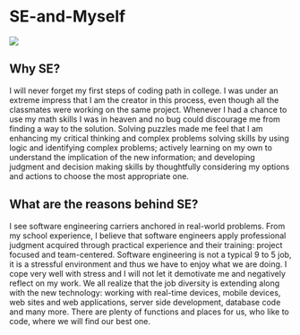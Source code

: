 # **SE-and-Myself**

![](http://1ilip91ev6j51765ny23xsx4st7.wpengine.netdna-cdn.com/wp-content/uploads/2014/12/welcome1.jpg)


## Why SE? 

I will never forget my first steps of coding path in college. I was under an extreme impress that I am the creator in this 
process, even though all the classmates were working on the same project. Whenever I had a chance to use my math skills I was 
in heaven and no bug could discourage me from finding a way to the solution. Solving puzzles made me feel that I am enhancing 
my critical thinking and complex problems solving skills by using logic and identifying complex problems; actively learning on
my own to understand the implication of the new information; and developing judgment and decision making skills by thoughtfully 
considering my options and actions to choose the most appropriate one. 

## What are the reasons behind SE?

I see software engineering carriers anchored in real-world problems. From my school experience, I believe that software 
engineers apply professional judgment acquired through practical experience and their training: project focused and 
team-centered. Software engineering is not a typical 9 to 5 job, it is a stressful environment and thus we have to enjoy what 
we are doing. I cope very well with stress and I will not let it demotivate me and negatively reflect on my work. We all realize 
that the job diversity is extending along with the new technology: working with real-time devices, mobile devices, web sites and 
web applications, server side development, database code and many more. There are plenty of functions and places for us, who 
like to code, where we will find our best one. 
